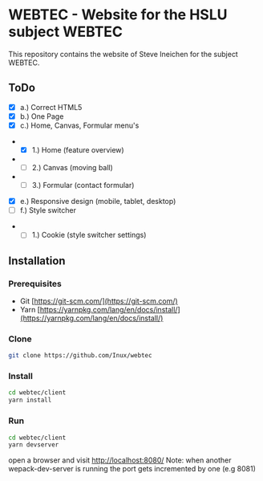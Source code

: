 # WEBTEC - Website for the HSLU subject WEBTEC

This repository contains the website of Steve Ineichen for the subject WEBTEC.

## ToDo

- [x] a.) Correct HTML5
- [x] b.) One Page
- [x] c.) Home, Canvas, Formular menu's
- - [x] 1.) Home (feature overview)
- - [ ] 2.) Canvas (moving ball)
- - [ ] 3.) Formular (contact formular)
- [x] e.) Responsive design (mobile, tablet, desktop)
- [ ] f.) Style switcher
- - [ ] 1.) Cookie (style switcher settings)

## Installation

### Prerequisites

- Git [https://git-scm.com/](https://git-scm.com/)
- Yarn [https://yarnpkg.com/lang/en/docs/install/](https://yarnpkg.com/lang/en/docs/install/)

### Clone

```bash
git clone https://github.com/Inux/webtec
```

### Install

```bash
cd webtec/client
yarn install
```

### Run

```bash
cd webtec/client
yarn devserver
```

open a browser and visit [http://localhost:8080/](http://localhost:8080/)
Note: when another wepack-dev-server is running the port gets incremented by one (e.g 8081)
